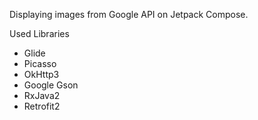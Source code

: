 Displaying images from Google API on Jetpack Compose.

Used Libraries
- Glide
- Picasso
- OkHttp3
- Google Gson
- RxJava2
- Retrofit2

